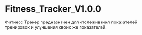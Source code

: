 # Fitness_Tracker_V1.0.0
Фитнесс Трекер предназначен для отслеживания показателей тренировок и улучшения своих же показателей.
